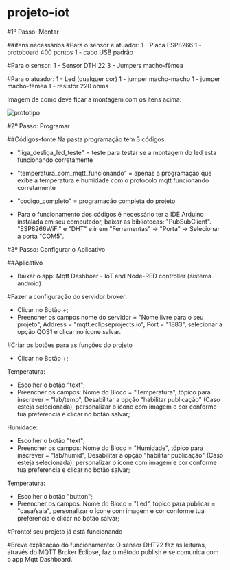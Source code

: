 # projeto-iot

#1º Passo: Montar

##itens necessários
#Para o sensor e atuador:
1 - Placa ESP8266
1 - protoboard 400 pontos
1 - cabo USB padrão 

#Para o sensor: 
1 - Sensor DTH 22
3 - Jumpers macho-fêmea

#Para o atuador: 
1 - Led (qualquer cor)
1 - jumper macho-macho
1 - jumper macho-fêmea
1 - resistor 220 ohms

Imagem de como deve ficar a montagem com os itens acima: 

![prototipo](https://user-images.githubusercontent.com/43140253/144505461-c46f26b0-fbda-437b-b5ac-10c6b657297e.jpeg)

#2º Passo: Programar

##Códigos-fonte
Na pasta programação tem 3 códigos:
- "liga_desliga_led_teste" = teste para testar se a montagem do led esta funcionando corretamente 
- "temperatura_com_mqtt_funcionando" = apenas a programação que exibe a temperatura e humidade com o protocolo mqtt funcionando corretamente
- "codigo_completo" = programação completa do projeto

- Para o funcionamento dos códigos é necessário ter a IDE Arduino instalada em seu computador, baixar as bibliotecas: "PubSubClient". "ESP8266WiFi" e "DHT" e ir em "Ferramentas" -> "Porta" -> Selecionar a porta "COM5". 

#3º Passo: Configurar o Aplicativo

##Aplicativo
- Baixar o app: Mqtt Dashboar - IoT and Node-RED controller (sistema android)

#Fazer a configuração do servidor broker: 
- Clicar no Botão +; 
- Preencher os campos nome do servidor = "Nome livre para o seu projeto", Address = "mqtt.eclipseprojects.io", Port = "1883", selecionar a opção QOS1 e clicar no ícone salvar.

#Criar os botões para as funções do projeto
- Clicar no Botão +;

Temperatura:  
- Escolher o botão "text"; 
- Preencher os campos: Nome do Bloco = "Temperatura", tópico para inscrever = "lab/temp", Desabilitar a opção "habilitar publicação" (Caso esteja selecionada), personalizar o ícone com imagem e cor conforme tua preferencia e clicar no botão salvar;  

Humidade:  
- Escolher o botão "text"; 
- Preencher os campos: Nome do Bloco = "Humidade", tópico para inscrever = "lab/humid", Desabilitar a opção "habilitar publicação" (Caso esteja selecionada), personalizar o ícone com imagem e cor conforme tua preferencia e clicar no botão salvar;  

Temperatura:  
- Escolher o botão "button"; 
- Preencher os campos: Nome do Bloco = "Led", tópico para publicar = "casa/sala", personalizar o ícone com imagem e cor conforme tua preferencia e clicar no botão salvar;  

#Pronto! seu projeto já está funcionando


#Breve explicação do funcionamento:
O sensor DHT22 faz as leituras, através do MQTT Broker Eclipse, faz o método publish e se comunica com o app Mqtt Dashboard. 
